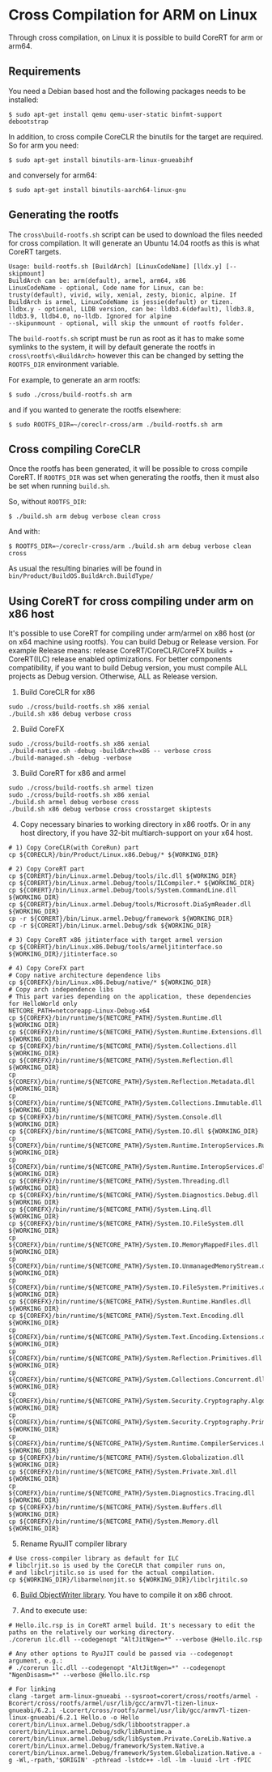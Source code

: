 Cross Compilation for ARM on Linux
==================================

Through cross compilation, on Linux it is possible to build CoreRT for arm or arm64.

Requirements
------------

You need a Debian based host and the following packages needs to be installed:

    $ sudo apt-get install qemu qemu-user-static binfmt-support debootstrap

In addition, to cross compile CoreCLR the binutils for the target are required. So for arm you need:

    $ sudo apt-get install binutils-arm-linux-gnueabihf

and conversely for arm64:

    $ sudo apt-get install binutils-aarch64-linux-gnu


Generating the rootfs
---------------------
The `cross\build-rootfs.sh` script can be used to download the files needed for cross compilation. It will generate an Ubuntu 14.04 rootfs as this is what CoreRT targets.

    Usage: build-rootfs.sh [BuildArch] [LinuxCodeName] [lldx.y] [--skipmount]
    BuildArch can be: arm(default), armel, arm64, x86
    LinuxCodeName - optional, Code name for Linux, can be: trusty(default), vivid, wily, xenial, zesty, bionic, alpine. If BuildArch is armel, LinuxCodeName is jessie(default) or tizen.
    lldbx.y - optional, LLDB version, can be: lldb3.6(default), lldb3.8, lldb3.9, lldb4.0, no-lldb. Ignored for alpine
    --skipunmount - optional, will skip the unmount of rootfs folder.

The `build-rootfs.sh` script must be run as root as it has to make some symlinks to the system, it will by default generate the rootfs in `cross\rootfs\<BuildArch>` however this can be changed by setting the `ROOTFS_DIR` environment variable.

For example, to generate an arm rootfs:

    $ sudo ./cross/build-rootfs.sh arm

and if you wanted to generate the rootfs elsewhere:

    $ sudo ROOTFS_DIR=~/coreclr-cross/arm ./build-rootfs.sh arm

Cross compiling CoreCLR
-----------------------
Once the rootfs has been generated, it will be possible to cross compile CoreRT. If `ROOTFS_DIR` was set when generating the rootfs, then it must also be set when running `build.sh`.

So, without `ROOTFS_DIR`:

    $ ./build.sh arm debug verbose clean cross

And with:

    $ ROOTFS_DIR=~/coreclr-cross/arm ./build.sh arm debug verbose clean cross

As usual the resulting binaries will be found in `bin/Product/BuildOS.BuildArch.BuildType/`

Using CoreRT for cross compiling under arm on x86 host
-----------------------
It's possible to use CoreRT for compiling under arm/armel on x86 host (or on x64 machine using rootfs).
You can build Debug or Release version.
For example Release means: release CoreRT/CoreCLR/CoreFX builds + CoreRT(ILC) release enabled optimizations.
For better components compatibility, if you want to build Debug version, you must compile ALL projects as Debug version.
Otherwise, ALL as Release version.

1. Build CoreCLR for x86
```
sudo ./cross/build-rootfs.sh x86 xenial
./build.sh x86 debug verbose cross
```
2. Build CoreFX
```
sudo ./cross/build-rootfs.sh x86 xenial
./build-native.sh -debug -buildArch=x86 -- verbose cross
./build-managed.sh -debug -verbose
```
3. Build CoreRT for x86 and armel
```
sudo ./cross/build-rootfs.sh armel tizen
sudo ./cross/build-rootfs.sh x86 xenial
./build.sh armel debug verbose cross
./build.sh x86 debug verbose cross crosstarget skiptests
```

4. Copy necessary binaries to working directory in x86 rootfs.
Or in any host directory, if you have 32-bit multiarch-support on your x64 host.
```
# 1) Copy CoreCLR(with CoreRun) part
cp ${CORECLR}/bin/Product/Linux.x86.Debug/* ${WORKING_DIR}

# 2) Copy CoreRT part
cp ${CORERT}/bin/Linux.armel.Debug/tools/ilc.dll ${WORKING_DIR}
cp ${CORERT}/bin/Linux.armel.Debug/tools/ILCompiler.* ${WORKING_DIR}
cp ${CORERT}/bin/Linux.armel.Debug/tools/System.CommandLine.dll ${WORKING_DIR}
cp ${CORERT}/bin/Linux.armel.Debug/tools/Microsoft.DiaSymReader.dll ${WORKING_DIR}
cp -r ${CORERT}/bin/Linux.armel.Debug/framework ${WORKING_DIR}
cp -r ${CORERT}/bin/Linux.armel.Debug/sdk ${WORKING_DIR}

# 3) Copy CoreRT x86 jitinterface with target armel version
cp ${CORERT}/bin/Linux.x86.Debug/tools/armeljitinterface.so ${WORKING_DIR}/jitinterface.so

# 4) Copy CoreFX part
# Copy native architecture dependence libs
cp ${COREFX}/bin/Linux.x86.Debug/native/* ${WORKING_DIR}
# Copy arch independence libs
# This part varies depending on the application, these dependencies for HelloWorld only
NETCORE_PATH=netcoreapp-Linux-Debug-x64
cp ${COREFX}/bin/runtime/${NETCORE_PATH}/System.Runtime.dll ${WORKING_DIR}
cp ${COREFX}/bin/runtime/${NETCORE_PATH}/System.Runtime.Extensions.dll ${WORKING_DIR}
cp ${COREFX}/bin/runtime/${NETCORE_PATH}/System.Collections.dll ${WORKING_DIR}
cp ${COREFX}/bin/runtime/${NETCORE_PATH}/System.Reflection.dll ${WORKING_DIR}
cp ${COREFX}/bin/runtime/${NETCORE_PATH}/System.Reflection.Metadata.dll ${WORKING_DIR}
cp ${COREFX}/bin/runtime/${NETCORE_PATH}/System.Collections.Immutable.dll ${WORKING_DIR}
cp ${COREFX}/bin/runtime/${NETCORE_PATH}/System.Console.dll ${WORKING_DIR}
cp ${COREFX}/bin/runtime/${NETCORE_PATH}/System.IO.dll ${WORKING_DIR}
cp ${COREFX}/bin/runtime/${NETCORE_PATH}/System.Runtime.InteropServices.RuntimeInformation.dll ${WORKING_DIR}
cp ${COREFX}/bin/runtime/${NETCORE_PATH}/System.Runtime.InteropServices.dll ${WORKING_DIR}
cp ${COREFX}/bin/runtime/${NETCORE_PATH}/System.Threading.dll ${WORKING_DIR}
cp ${COREFX}/bin/runtime/${NETCORE_PATH}/System.Diagnostics.Debug.dll ${WORKING_DIR}
cp ${COREFX}/bin/runtime/${NETCORE_PATH}/System.Linq.dll ${WORKING_DIR}
cp ${COREFX}/bin/runtime/${NETCORE_PATH}/System.IO.FileSystem.dll ${WORKING_DIR}
cp ${COREFX}/bin/runtime/${NETCORE_PATH}/System.IO.MemoryMappedFiles.dll ${WORKING_DIR}
cp ${COREFX}/bin/runtime/${NETCORE_PATH}/System.IO.UnmanagedMemoryStream.dll ${WORKING_DIR}
cp ${COREFX}/bin/runtime/${NETCORE_PATH}/System.IO.FileSystem.Primitives.dll ${WORKING_DIR}
cp ${COREFX}/bin/runtime/${NETCORE_PATH}/System.Runtime.Handles.dll ${WORKING_DIR}
cp ${COREFX}/bin/runtime/${NETCORE_PATH}/System.Text.Encoding.dll ${WORKING_DIR}
cp ${COREFX}/bin/runtime/${NETCORE_PATH}/System.Text.Encoding.Extensions.dll ${WORKING_DIR}
cp ${COREFX}/bin/runtime/${NETCORE_PATH}/System.Reflection.Primitives.dll ${WORKING_DIR}
cp ${COREFX}/bin/runtime/${NETCORE_PATH}/System.Collections.Concurrent.dll ${WORKING_DIR}
cp ${COREFX}/bin/runtime/${NETCORE_PATH}/System.Security.Cryptography.Algorithms.dll ${WORKING_DIR}
cp ${COREFX}/bin/runtime/${NETCORE_PATH}/System.Security.Cryptography.Primitives.dll ${WORKING_DIR}
cp ${COREFX}/bin/runtime/${NETCORE_PATH}/System.Runtime.CompilerServices.Unsafe.dll ${WORKING_DIR}
cp ${COREFX}/bin/runtime/${NETCORE_PATH}/System.Globalization.dll ${WORKING_DIR}
cp ${COREFX}/bin/runtime/${NETCORE_PATH}/System.Private.Xml.dll ${WORKING_DIR}
cp ${COREFX}/bin/runtime/${NETCORE_PATH}/System.Diagnostics.Tracing.dll ${WORKING_DIR}
cp ${COREFX}/bin/runtime/${NETCORE_PATH}/System.Buffers.dll ${WORKING_DIR}
cp ${COREFX}/bin/runtime/${NETCORE_PATH}/System.Memory.dll ${WORKING_DIR}
```

5. Rename RyuJIT compiler library
```
# Use cross-compiler library as default for ILC
# libclrjit.so is used by the CoreCLR that compiler runs on,
# and libclrjitilc.so is used for the actual compilation.
cp ${WORKING_DIR}/libarmelnonjit.so ${WORKING_DIR}/libclrjitilc.so
```

6. [Build ObjectWriter library](how-to-build-ObjectWriter.md). You have to compile it on x86 chroot.

7. And to execute use:
```
# Hello.ilc.rsp is in CoreRT armel build. It's necessary to edit the paths on the relatively our working directory.
./corerun ilc.dll --codegenopt "AltJitNgen=*" --verbose @Hello.ilc.rsp

# Any other options to RyuJIT could be passed via --codegenopt argument, e.g.:
# ./corerun ilc.dll --codegenopt "AltJitNgen=*" --codegenopt "NgenDisasm=*" --verbose @Hello.ilc.rsp

# For linking
clang -target arm-linux-gnueabi --sysroot=corert/cross/rootfs/armel -Bcorert/cross/rootfs/armel/usr/lib/gcc/armv7l-tizen-linux-gnueabi/6.2.1 -Lcorert/cross/rootfs/armel/usr/lib/gcc/armv7l-tizen-linux-gnueabi/6.2.1 Hello.o -o Hello corert/bin/Linux.armel.Debug/sdk/libbootstrapper.a corert/bin/Linux.armel.Debug/sdk/libRuntime.a corert/bin/Linux.armel.Debug/sdk/libSystem.Private.CoreLib.Native.a corert/bin/Linux.armel.Debug/framework/System.Native.a corert/bin/Linux.armel.Debug/framework/System.Globalization.Native.a -g -Wl,-rpath,'$ORIGIN' -pthread -lstdc++ -ldl -lm -luuid -lrt -fPIC
```
